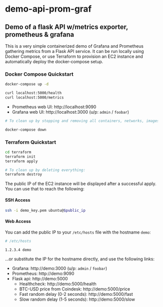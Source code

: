 # demo-api-prom-graf

## Demo of a flask API w/metrics exporter, prometheus & grafana

This is a very simple containerized demo of Grafana and Prometheus gathering metrics from a Flask API service. It can be run locally using Docker Compose, or use Terraform to provision an EC2 instance and automatically deploy the docker-compose setup.

### Docker Compose Quickstart

```bash
docker-compose up -d

curl localhost:5000/health
curl localhost:5000/metrics
```

  - Prometheus web UI: http://localhost:9090
  - Grafana web UI: http://localhost:3000 (u/p: `admin` / `foobar`)

```bash
# To clean up by stopping and removing all containers, networks, images, and volumes:

docker-compose down
```

### Terraform Quickstart

```bash
cd terraform
terraform init
terraform apply

# To clean up by deleting everything:
terraform destroy
```

The public IP of the EC2 instance will be displayed after a successful apply. You can use that to reach the following:

#### SSH Access

```bash
ssh -i demo_key.pem ubuntu@$public_ip
```

#### Web Access

You can add the public IP to your `/etc/hosts` file with the hostname `demo`:
```bash
# /etc/hosts

1.2.3.4 demo
```
...or substitute the IP for the hostname directly, and use the following links:

  - Grafana: http://demo:3000 (u/p: `admin` / `foobar`)
  - Prometheus: http://demo:9090
  - Flask api: http://demo:5000
    - Healthcheck: http://demo:5000/health
    - BTC-USD price from Coindesk: http://demo:5000/price
    - Fast random delay (0-2 seconds): http://demo:5000/fast
    - Slow random delay (1-5 seconds): http://demo:5000/slow
